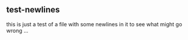 test-newlines
--------

this is just a test of a file
with some newlines in itto see what might go wrong
...
